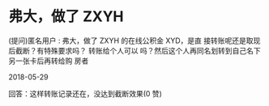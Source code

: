 # 弗大，做了 ZXYH

(提问)匿名用户 : 弗大，做了 ZXYH 的在线公积金 XYD，是直 接转账呢还是取现后截断？有特殊要求吗？ 转账给个人可以 吗？然后这个人再同名划转到自己名下另一张卡后再转给购 房者

2018-05-29

回答：这样转账记录还在，没达到截断效果(0 赞)
